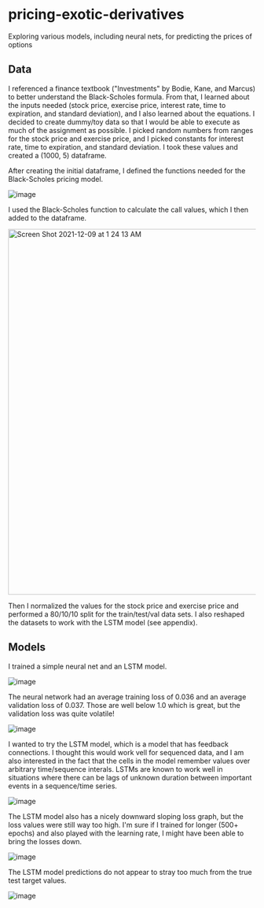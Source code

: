 # pricing-exotic-derivatives
Exploring various models, including neural nets, for predicting the prices of options

## Data
I referenced a finance textbook ("Investments" by Bodie, Kane, and Marcus) to better understand the Black-Scholes formula. From that, I learned about the inputs needed (stock price, exercise price, interest rate, time to expiration, and standard deviation), and I also learned about the equations. I decided to create dummy/toy data so that I would be able to execute as much of the assignment as possible. I picked random numbers from ranges for the stock price and exercise price, and I picked constants for interest rate, time to expiration, and standard deviation. I took these values and created a (1000, 5) dataframe. 

After creating the initial dataframe, I defined the functions needed for the Black-Scholes pricing model. 

![image](https://user-images.githubusercontent.com/39508404/145350293-a0cead28-2417-4882-a080-3b1ebea42d14.png)

I used the Black-Scholes function to calculate the call values, which I then added to the dataframe. 

<img width="743" alt="Screen Shot 2021-12-09 at 1 24 13 AM" src="https://user-images.githubusercontent.com/39508404/145352222-a2800a1b-6e5a-45d3-9564-e5d767fe34f8.png">

Then I normalized the values for the stock price and exercise price and performed a 80/10/10 split for the train/test/val data sets. I also reshaped the datasets to work with the LSTM model (see appendix). 

## Models
I trained a simple neural net and an LSTM model.

![image](https://user-images.githubusercontent.com/39508404/145353611-06712ce9-5bd1-45b4-920b-bcb3ff3909fb.png)

The neural network had an average training loss of 0.036 and an average validation loss of 0.037. Those are well below 1.0 which is great, but the validation loss was quite volatile!

![image](https://user-images.githubusercontent.com/39508404/145349569-e5c8a04f-5fb9-4718-8032-1529c7c0d33e.png)

I wanted to try the LSTM model, which is a model that has feedback connections. I thought this would work vell for sequenced data, and I am also interested in the fact that the cells in the model remember values over arbitrary time/sequence interals. LSTMs are known to work well in situations where there can be lags of unknown duration between important events in a sequence/time series. 

![image](https://user-images.githubusercontent.com/39508404/145355192-0d8a0c40-80f6-4180-a2b1-eaf3778d7133.png)

The LSTM model also has a nicely downward sloping loss graph, but the loss values were still way too high. I'm sure if I trained for longer (500+ epochs) and also played with the learning rate, I might have been able to bring the losses down. 

![image](https://user-images.githubusercontent.com/39508404/145350087-61fe9536-2a37-48e3-a8c5-eac47cb3de5f.png)

The LSTM model predictions do not appear to stray too much from the true test target values.

![image](https://user-images.githubusercontent.com/39508404/145353722-bd3fe283-11be-4a13-b5b4-526df0408317.png)
